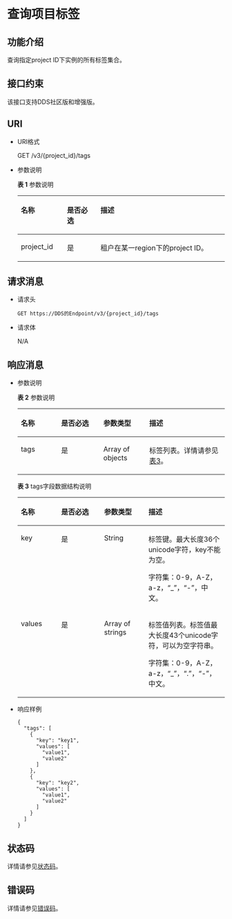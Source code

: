 # 查询项目标签<a name="dds_api_0035"></a>

## 功能介绍<a name="section43425134567"></a>

查询指定project ID下实例的所有标签集合。

## 接口约束<a name="section1239972118494"></a>

该接口支持DDS社区版和增强版。

## URI<a name="section1334491355618"></a>

-   URI格式

    GET /v3/\{project\_id\}/tags

-   参数说明

    **表 1**  参数说明

    <a name="table13382111355615"></a>
    <table><thead align="left"><tr id="row67421513205611"><th class="cellrowborder" valign="top" width="22.220000000000002%" id="mcps1.2.4.1.1"><p id="p1274221375612"><a name="p1274221375612"></a><a name="p1274221375612"></a>名称</p>
    </th>
    <th class="cellrowborder" valign="top" width="16.16%" id="mcps1.2.4.1.2"><p id="p1874281310564"><a name="p1874281310564"></a><a name="p1874281310564"></a>是否必选</p>
    </th>
    <th class="cellrowborder" valign="top" width="61.62%" id="mcps1.2.4.1.3"><p id="p2775334615440"><a name="p2775334615440"></a><a name="p2775334615440"></a>描述</p>
    </th>
    </tr>
    </thead>
    <tbody><tr id="row8742101311563"><td class="cellrowborder" valign="top" width="22.220000000000002%" headers="mcps1.2.4.1.1 "><p id="p97421713155616"><a name="p97421713155616"></a><a name="p97421713155616"></a>project_id</p>
    </td>
    <td class="cellrowborder" valign="top" width="16.16%" headers="mcps1.2.4.1.2 "><p id="p174261313560"><a name="p174261313560"></a><a name="p174261313560"></a>是</p>
    </td>
    <td class="cellrowborder" valign="top" width="61.62%" headers="mcps1.2.4.1.3 "><p id="p674431395614"><a name="p674431395614"></a><a name="p674431395614"></a>租户在某一region下的project ID。</p>
    </td>
    </tr>
    </tbody>
    </table>


## 请求消息<a name="section113954130566"></a>

-   请求头

    ```
    GET https://DDS的Endpoint/v3/{project_id}/tags
    ```


-   请求体

    N/A


## 响应消息<a name="section10398161314563"></a>

-   参数说明

    **表 2**  参数说明

    <a name="table341419136561"></a>
    <table><thead align="left"><tr id="row07446133567"><th class="cellrowborder" valign="top" width="19.39%" id="mcps1.2.5.1.1"><p id="p1074451310564"><a name="p1074451310564"></a><a name="p1074451310564"></a>名称</p>
    </th>
    <th class="cellrowborder" valign="top" width="20.39%" id="mcps1.2.5.1.2"><p id="p5744101319564"><a name="p5744101319564"></a><a name="p5744101319564"></a>是否必选</p>
    </th>
    <th class="cellrowborder" valign="top" width="22.1%" id="mcps1.2.5.1.3"><p id="p6744191314569"><a name="p6744191314569"></a><a name="p6744191314569"></a>参数类型</p>
    </th>
    <th class="cellrowborder" valign="top" width="38.12%" id="mcps1.2.5.1.4"><p id="p198881228661"><a name="p198881228661"></a><a name="p198881228661"></a>描述</p>
    </th>
    </tr>
    </thead>
    <tbody><tr id="row1074421355618"><td class="cellrowborder" valign="top" width="19.39%" headers="mcps1.2.5.1.1 "><p id="p1374491395611"><a name="p1374491395611"></a><a name="p1374491395611"></a>tags</p>
    </td>
    <td class="cellrowborder" valign="top" width="20.39%" headers="mcps1.2.5.1.2 "><p id="p274461313566"><a name="p274461313566"></a><a name="p274461313566"></a>是</p>
    </td>
    <td class="cellrowborder" valign="top" width="22.1%" headers="mcps1.2.5.1.3 "><p id="p2054763013019"><a name="p2054763013019"></a><a name="p2054763013019"></a>Array of objects</p>
    </td>
    <td class="cellrowborder" valign="top" width="38.12%" headers="mcps1.2.5.1.4 "><p id="p1474410132564"><a name="p1474410132564"></a><a name="p1474410132564"></a>标签列表。详情请参见<a href="#table1429181375610">表3</a>。</p>
    </td>
    </tr>
    </tbody>
    </table>

    **表 3**  tags字段数据结构说明

    <a name="table1429181375610"></a>
    <table><thead align="left"><tr id="row8744121317563"><th class="cellrowborder" valign="top" width="19.388061193880613%" id="mcps1.2.5.1.1"><p id="p674411136569"><a name="p674411136569"></a><a name="p674411136569"></a>名称</p>
    </th>
    <th class="cellrowborder" valign="top" width="20.757924207579244%" id="mcps1.2.5.1.2"><p id="p11744201325611"><a name="p11744201325611"></a><a name="p11744201325611"></a>是否必选</p>
    </th>
    <th class="cellrowborder" valign="top" width="21.367863213678632%" id="mcps1.2.5.1.3"><p id="p274411355617"><a name="p274411355617"></a><a name="p274411355617"></a>参数类型</p>
    </th>
    <th class="cellrowborder" valign="top" width="38.486151384861515%" id="mcps1.2.5.1.4"><p id="p1146810321165"><a name="p1146810321165"></a><a name="p1146810321165"></a>描述</p>
    </th>
    </tr>
    </thead>
    <tbody><tr id="row574516136564"><td class="cellrowborder" valign="top" width="19.388061193880613%" headers="mcps1.2.5.1.1 "><p id="p2745111375616"><a name="p2745111375616"></a><a name="p2745111375616"></a>key</p>
    </td>
    <td class="cellrowborder" valign="top" width="20.757924207579244%" headers="mcps1.2.5.1.2 "><p id="p57451513165614"><a name="p57451513165614"></a><a name="p57451513165614"></a>是</p>
    </td>
    <td class="cellrowborder" valign="top" width="21.367863213678632%" headers="mcps1.2.5.1.3 "><p id="p117451213125613"><a name="p117451213125613"></a><a name="p117451213125613"></a>String</p>
    </td>
    <td class="cellrowborder" valign="top" width="38.486151384861515%" headers="mcps1.2.5.1.4 "><p id="p6745913125616"><a name="p6745913125616"></a><a name="p6745913125616"></a>标签键。最大长度36个unicode字符，key不能为空。</p>
    <p id="p1089043762816"><a name="p1089043762816"></a><a name="p1089043762816"></a>字符集：0-9，A-Z，a-z，“_”，“-”，中文。</p>
    </td>
    </tr>
    <tr id="row10745613125612"><td class="cellrowborder" valign="top" width="19.388061193880613%" headers="mcps1.2.5.1.1 "><p id="p77451113135613"><a name="p77451113135613"></a><a name="p77451113135613"></a>values</p>
    </td>
    <td class="cellrowborder" valign="top" width="20.757924207579244%" headers="mcps1.2.5.1.2 "><p id="p11745151311565"><a name="p11745151311565"></a><a name="p11745151311565"></a>是</p>
    </td>
    <td class="cellrowborder" valign="top" width="21.367863213678632%" headers="mcps1.2.5.1.3 "><p id="p1671914211010"><a name="p1671914211010"></a><a name="p1671914211010"></a>Array of strings</p>
    </td>
    <td class="cellrowborder" valign="top" width="38.486151384861515%" headers="mcps1.2.5.1.4 "><p id="p8745913135610"><a name="p8745913135610"></a><a name="p8745913135610"></a>标签值列表。标签值最大长度43个unicode字符，可以为空字符串。</p>
    <p id="p565416594245"><a name="p565416594245"></a><a name="p565416594245"></a>字符集：0-9，A-Z，a-z，“_”，“.”，“-”，中文。</p>
    </td>
    </tr>
    </tbody>
    </table>


-   响应样例

    ```
    {
      "tags": [
        {
          "key": "key1",
          "values": [
            "value1",
            "value2"
          ]
        },
        {
          "key": "key2",
          "values": [
            "value1",
            "value2"
          ]
        }
      ]
    }
    ```


## 状态码<a name="section5382712154838"></a>

详情请参见[状态码](状态码.md)。

## 错误码<a name="section6522193710339"></a>

详情请参见[错误码](错误码.md)。

